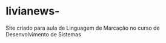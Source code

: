 # livianews-
Site criado para aula de Linguagem de Marcação no curso de Desenvolvimento de Sistemas

